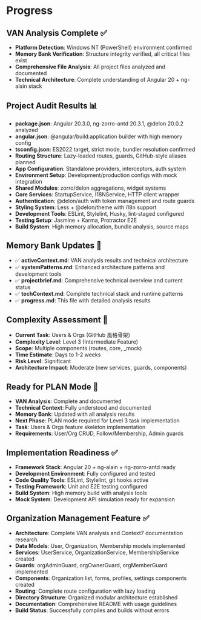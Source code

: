 # Progress

## VAN Analysis Complete ✅
- **Platform Detection**: Windows NT (PowerShell) environment confirmed
- **Memory Bank Verification**: Structure integrity verified, all critical files exist
- **Comprehensive File Analysis**: All project files analyzed and documented
- **Technical Architecture**: Complete understanding of Angular 20 + ng-alain stack

## Project Audit Results 📊
- **package.json**: Angular 20.3.0, ng-zorro-antd 20.3.1, @delon 20.0.2 analyzed
- **angular.json**: @angular/build:application builder with high memory config
- **tsconfig.json**: ES2022 target, strict mode, bundler resolution confirmed
- **Routing Structure**: Lazy-loaded routes, guards, GitHub-style aliases planned
- **App Configuration**: Standalone providers, interceptors, auth system
- **Environment Setup**: Development/production configs with mock integration
- **Shared Modules**: zorro/delon aggregations, widget systems
- **Core Services**: StartupService, I18NService, HTTP client wrapper
- **Authentication**: @delon/auth with token management and route guards
- **Styling System**: Less + @delon/theme with i18n support
- **Development Tools**: ESLint, Stylelint, Husky, lint-staged configured
- **Testing Setup**: Jasmine + Karma, Protractor E2E
- **Build System**: High memory allocation, bundle analysis, source maps

## Memory Bank Updates 🏦
- ✅ **activeContext.md**: VAN analysis results and technical architecture
- ✅ **systemPatterns.md**: Enhanced architecture patterns and development tools
- ✅ **projectbrief.md**: Comprehensive technical overview and current status
- ✅ **techContext.md**: Complete technical stack and runtime patterns
- ✅ **progress.md**: This file with detailed analysis results

## Complexity Assessment 🧩
- **Current Task**: Users & Orgs (GitHub 風格骨架)
- **Complexity Level**: Level 3 (Intermediate Feature)
- **Scope**: Multiple components (routes, core, _mock)
- **Time Estimate**: Days to 1-2 weeks
- **Risk Level**: Significant
- **Architecture Impact**: Moderate (new services, guards, components)

## Ready for PLAN Mode 🚀
- **VAN Analysis**: Complete and documented
- **Technical Context**: Fully understood and documented
- **Memory Bank**: Updated with all analysis results
- **Next Phase**: PLAN mode required for Level 3 task implementation
- **Task**: Users & Orgs feature skeleton implementation
- **Requirements**: User/Org CRUD, Follow/Membership, Admin guards

## Implementation Readiness ✅
- **Framework Stack**: Angular 20 + ng-alain + ng-zorro-antd ready
- **Development Environment**: Fully configured and tested
- **Code Quality Tools**: ESLint, Stylelint, git hooks active
- **Testing Framework**: Unit and E2E testing configured
- **Build System**: High memory build with analysis tools
- **Mock System**: Development API simulation ready for expansion

## Organization Management Feature ✅
- **Architecture**: Complete VAN analysis and Context7 documentation research
- **Data Models**: User, Organization, Membership models implemented
- **Services**: UserService, OrganizationService, MembershipService created
- **Guards**: orgAdminGuard, orgOwnerGuard, orgMemberGuard implemented
- **Components**: Organization list, forms, profiles, settings components created
- **Routing**: Complete route configuration with lazy loading
- **Directory Structure**: Organized modular architecture established
- **Documentation**: Comprehensive README with usage guidelines
- **Build Status**: Successfully compiles and builds without errors
